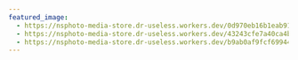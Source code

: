 ```yaml
---
featured_image:
  - https://nsphoto-media-store.dr-useless.workers.dev/0d970eb16b1eab91109eeb54834d47a7e758cd650ab242f7358211a17ef6e84a:image/avif
  - https://nsphoto-media-store.dr-useless.workers.dev/43243cfe7a40ca4bfb62919ba63a832c16427a6fb89eeec169a428ae82596019:image/webp
  - https://nsphoto-media-store.dr-useless.workers.dev/b9ab0af9fcf6994402bf8702e3dd95de50c529dd66651c784ad8cc7667e50d7d:image/jpeg
---
```


